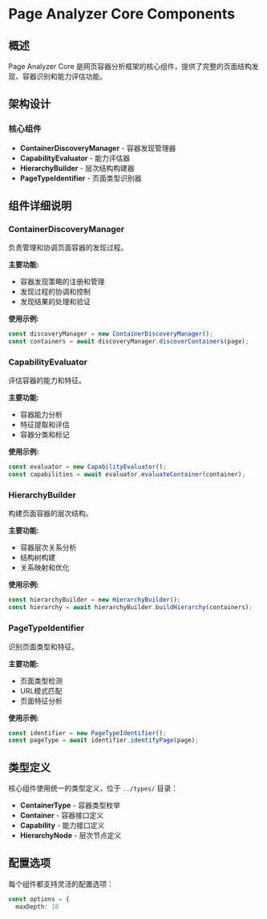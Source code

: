 # Page Analyzer Core Components

## 概述

Page Analyzer Core 是网页容器分析框架的核心组件，提供了完整的页面结构发现、容器识别和能力评估功能。

## 架构设计

### 核心组件

- **ContainerDiscoveryManager** - 容器发现管理器
- **CapabilityEvaluator** - 能力评估器  
- **HierarchyBuilder** - 层次结构构建器
- **PageTypeIdentifier** - 页面类型识别器

## 组件详细说明

### ContainerDiscoveryManager

负责管理和协调页面容器的发现过程。

**主要功能:**
- 容器发现策略的注册和管理
- 发现过程的协调和控制
- 发现结果的处理和验证

**使用示例:**
```typescript
const discoveryManager = new ContainerDiscoveryManager();
const containers = await discoveryManager.discoverContainers(page);
```

### CapabilityEvaluator

评估容器的能力和特征。

**主要功能:**
- 容器能力分析
- 特征提取和评估
- 容器分类和标记

**使用示例:**
```typescript
const evaluator = new CapabilityEvaluator();
const capabilities = await evaluator.evaluateContainer(container);
```

### HierarchyBuilder

构建页面容器的层次结构。

**主要功能:**
- 容器层次关系分析
- 结构树构建
- 关系映射和优化

**使用示例:**
```typescript
const hierarchyBuilder = new HierarchyBuilder();
const hierarchy = await hierarchyBuilder.buildHierarchy(containers);
```

### PageTypeIdentifier

识别页面类型和特征。

**主要功能:**
- 页面类型检测
- URL模式匹配
- 页面特征分析

**使用示例:**
```typescript
const identifier = new PageTypeIdentifier();
const pageType = await identifier.identifyPage(page);
```

## 类型定义

核心组件使用统一的类型定义，位于 `../types/` 目录：

- **ContainerType** - 容器类型枚举
- **Container** - 容器接口定义
- **Capability** - 能力接口定义
- **HierarchyNode** - 层次节点定义

## 配置选项

每个组件都支持灵活的配置选项：

```typescript
const options = {
  maxDepth: 10
